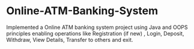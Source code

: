 # Online-ATM-Banking-System
Implemented a Online ATM banking system project using Java and OOPS principles enabling operations like Registration (if new) , Login, Deposit, Withdraw, View Details, Transfer to others and exit.
